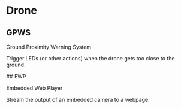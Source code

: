 # Drone

## GPWS

Ground Proximity Warning System

Trigger LEDs (or other actions) when the drone gets too close to the ground.

## EWP

Embedded Web Player

Stream the output of an embedded camera to a webpage.
